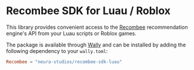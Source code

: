# Recombee SDK for Luau / Roblox

This library provides convenient access to the [Recombee](https://www.recombee.com) recommendation engine's API from your Luau scripts or Roblox games.

The package is available through [Wally](https://wally.run) and can be installed by adding the following dependency to your `wally.toml`:

```toml
Recombee = "neura-studios/recombee-sdk-luau"
```
